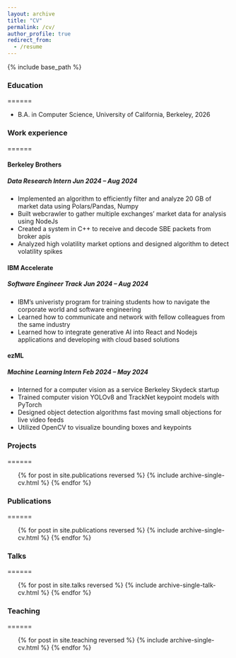 ```yaml
---
layout: archive
title: "CV"
permalink: /cv/
author_profile: true
redirect_from:
  - /resume
---
```


{% include base_path %}

### Education
======
* B.A. in Computer Science, University of California, Berkeley, 2026

### Work experience
======
#### Berkeley Brothers
##### Data Research Intern Jun 2024 – Aug 2024
* Implemented an algorithm to efficiently filter and analyze 20 GB of market data using Polars/Pandas, Numpy
* Built webcrawler to gather multiple exchanges’ market data for analysis using NodeJs
* Created a system in C++ to receive and decode SBE packets from broker apis
* Analyzed high volatility market options and designed algorithm to detect volatility spikes

#### IBM Accelerate
##### Software Engineer Track Jun 2024 – Aug 2024
* IBM’s univeristy program for training students how to navigate the corporate world and software engineering
* Learned how to communicate and network with fellow colleagues from the same industry
* Learned how to integrate generative AI into React and Nodejs applications and developing with cloud based
solutions

#### ezML
##### Machine Learning Intern Feb 2024 – May 2024
* Interned for a computer vision as a service Berkeley Skydeck startup
* Trained computer vision YOLOv8 and TrackNet keypoint models with PyTorch
* Designed object detection algorithms fast moving small objections for live video feeds
* Utilized OpenCV to visualize bounding boxes and keypoints

<!-- #### UC Berkeley EECS Department
##### CS 61A Undergraduate Course Staff I Aug 2023 – Dec 2023
* Hosted Office Hours and Tutor Sessions for a 1300+ student class
* Drafted and wrote Discussion, Lab, Homework, and Project problems
* Content Covered: Recursion, High Order Functions and Currying, Iterators and Generators, Trees, Linked Lists,
Object-Oriented Programming, Interpreters
* Languages Covered: Python, Scheme, SQL -->

<!-- Skills
====== -->

### Projects
======
<ul>{% for post in site.publications reversed %}
    {% include archive-single-cv.html %}
  {% endfor %}</ul>

### Publications
======
  <ul>{% for post in site.publications reversed %}
    {% include archive-single-cv.html %}
  {% endfor %}</ul>

### Talks
======
  <ul>{% for post in site.talks reversed %}
    {% include archive-single-talk-cv.html  %}
  {% endfor %}</ul>

### Teaching
======
  <ul>{% for post in site.teaching reversed %}
    {% include archive-single-cv.html %}
  {% endfor %}</ul>